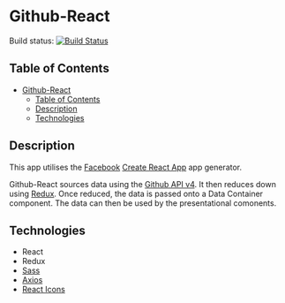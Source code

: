 # Github-React

Build status: [![Build Status](https://travis-ci.org/sedstan/Github-React.svg?branch=master)](https://travis-ci.org/sedstan/Github-React)

## Table of Contents

<!-- TOC -->

- [Github-React](#github-react)
    - [Table of Contents](#table-of-contents)
    - [Description](#description)
    - [Technologies](#technologies)

<!-- /TOC -->

## Description

This app utilises the [Facebook](https://www.facebook.com/) [Create React App](https://github.com/facebook/create-react-app) app generator.

Github-React sources data using the [Github API v4](https://developer.github.com/v4/). It then reduces down using [Redux](https://redux.js.org/). Once reduced, the data is passed onto a Data Container component. The data can then be used by the presentational comonents. 

## Technologies 

- React
- Redux
- [Sass](https://sass-lang.com/)
- [Axios](https://github.com/axios/axios)
- [React Icons](https://gorangajic.github.io/react-icons/fa.html)